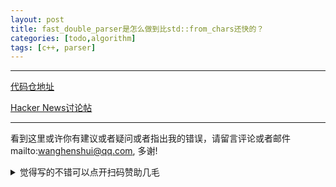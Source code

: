 ```yaml
---
layout: post
title: fast_double_parser是怎么做到比std::from_chars还快的？
categories: [todo,algorithm]
tags: [c++, parser]
---
```



---

 [代码仓地址](https://github.com/lemire/fast_double_parser)

[Hacker News讨论帖](https://news.ycombinator.com/item?id=22532512)




---

看到这里或许你有建议或者疑问或者指出我的错误，请留言评论或者邮件mailto:wanghenshui@qq.com, 多谢! 
<details>
<summary>觉得写的不错可以点开扫码赞助几毛</summary>
<img src="https://wanghenshui.github.io/assets/wepay.png" alt="微信转账">
</details>